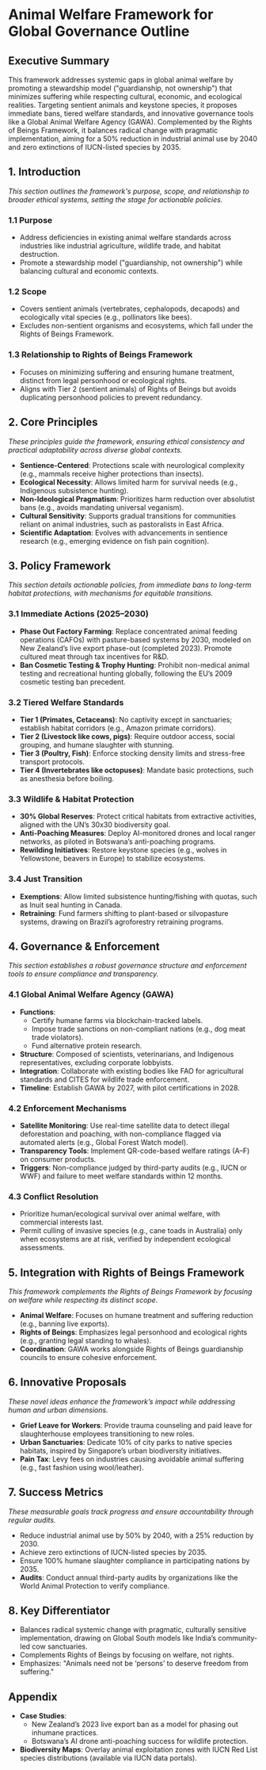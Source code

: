 # Animal Welfare Framework for Global Governance Outline

## Executive Summary
This framework addresses systemic gaps in global animal welfare by promoting a stewardship model ("guardianship, not ownership") that minimizes suffering while respecting cultural, economic, and ecological realities. Targeting sentient animals and keystone species, it proposes immediate bans, tiered welfare standards, and innovative governance tools like a Global Animal Welfare Agency (GAWA). Complemented by the Rights of Beings Framework, it balances radical change with pragmatic implementation, aiming for a 50% reduction in industrial animal use by 2040 and zero extinctions of IUCN-listed species by 2035.

## 1. Introduction
*This section outlines the framework's purpose, scope, and relationship to broader ethical systems, setting the stage for actionable policies.*

### 1.1 Purpose
- Address deficiencies in existing animal welfare standards across industries like industrial agriculture, wildlife trade, and habitat destruction.
- Promote a stewardship model ("guardianship, not ownership") while balancing cultural and economic contexts.

### 1.2 Scope
- Covers sentient animals (vertebrates, cephalopods, decapods) and ecologically vital species (e.g., pollinators like bees).
- Excludes non-sentient organisms and ecosystems, which fall under the Rights of Beings Framework.

### 1.3 Relationship to Rights of Beings Framework
- Focuses on minimizing suffering and ensuring humane treatment, distinct from legal personhood or ecological rights.
- Aligns with Tier 2 (sentient animals) of Rights of Beings but avoids duplicating personhood policies to prevent redundancy.

## 2. Core Principles
*These principles guide the framework, ensuring ethical consistency and practical adaptability across diverse global contexts.*

- **Sentience-Centered**: Protections scale with neurological complexity (e.g., mammals receive higher protections than insects).
- **Ecological Necessity**: Allows limited harm for survival needs (e.g., Indigenous subsistence hunting).
- **Non-Ideological Pragmatism**: Prioritizes harm reduction over absolutist bans (e.g., avoids mandating universal veganism).
- **Cultural Sensitivity**: Supports gradual transitions for communities reliant on animal industries, such as pastoralists in East Africa.
- **Scientific Adaptation**: Evolves with advancements in sentience research (e.g., emerging evidence on fish pain cognition).

## 3. Policy Framework
*This section details actionable policies, from immediate bans to long-term habitat protections, with mechanisms for equitable transitions.*

### 3.1 Immediate Actions (2025–2030)
- **Phase Out Factory Farming**: Replace concentrated animal feeding operations (CAFOs) with pasture-based systems by 2030, modeled on New Zealand’s live export phase-out (completed 2023). Promote cultured meat through tax incentives for R&D.
- **Ban Cosmetic Testing & Trophy Hunting**: Prohibit non-medical animal testing and recreational hunting globally, following the EU’s 2009 cosmetic testing ban precedent.

### 3.2 Tiered Welfare Standards
- **Tier 1 (Primates, Cetaceans)**: No captivity except in sanctuaries; establish habitat corridors (e.g., Amazon primate corridors).
- **Tier 2 (Livestock like cows, pigs)**: Require outdoor access, social grouping, and humane slaughter with stunning.
- **Tier 3 (Poultry, Fish)**: Enforce stocking density limits and stress-free transport protocols.
- **Tier 4 (Invertebrates like octopuses)**: Mandate basic protections, such as anesthesia before boiling.

### 3.3 Wildlife & Habitat Protection
- **30% Global Reserves**: Protect critical habitats from extractive activities, aligned with the UN’s 30x30 biodiversity goal.
- **Anti-Poaching Measures**: Deploy AI-monitored drones and local ranger networks, as piloted in Botswana’s anti-poaching programs.
- **Rewilding Initiatives**: Restore keystone species (e.g., wolves in Yellowstone, beavers in Europe) to stabilize ecosystems.

### 3.4 Just Transition
- **Exemptions**: Allow limited subsistence hunting/fishing with quotas, such as Inuit seal hunting in Canada.
- **Retraining**: Fund farmers shifting to plant-based or silvopasture systems, drawing on Brazil’s agroforestry retraining programs.

## 4. Governance & Enforcement
*This section establishes a robust governance structure and enforcement tools to ensure compliance and transparency.*

### 4.1 Global Animal Welfare Agency (GAWA)
- **Functions**:  
  - Certify humane farms via blockchain-tracked labels.  
  - Impose trade sanctions on non-compliant nations (e.g., dog meat trade violators).  
  - Fund alternative protein research.  
- **Structure**: Composed of scientists, veterinarians, and Indigenous representatives, excluding corporate lobbyists.  
- **Integration**: Collaborate with existing bodies like FAO for agricultural standards and CITES for wildlife trade enforcement.  
- **Timeline**: Establish GAWA by 2027, with pilot certifications in 2028.

### 4.2 Enforcement Mechanisms
- **Satellite Monitoring**: Use real-time satellite data to detect illegal deforestation and poaching, with non-compliance flagged via automated alerts (e.g., Global Forest Watch model).  
- **Transparency Tools**: Implement QR-code-based welfare ratings (A–F) on consumer products.  
- **Triggers**: Non-compliance judged by third-party audits (e.g., IUCN or WWF) and failure to meet welfare standards within 12 months.

### 4.3 Conflict Resolution
- Prioritize human/ecological survival over animal welfare, with commercial interests last.  
- Permit culling of invasive species (e.g., cane toads in Australia) only when ecosystems are at risk, verified by independent ecological assessments.

## 5. Integration with Rights of Beings Framework
*This framework complements the Rights of Beings Framework by focusing on welfare while respecting its distinct scope.*

- **Animal Welfare**: Focuses on humane treatment and suffering reduction (e.g., banning live exports).  
- **Rights of Beings**: Emphasizes legal personhood and ecological rights (e.g., granting legal standing to whales).  
- **Coordination**: GAWA works alongside Rights of Beings guardianship councils to ensure cohesive enforcement.

## 6. Innovative Proposals
*These novel ideas enhance the framework’s impact while addressing human and urban dimensions.*

- **Grief Leave for Workers**: Provide trauma counseling and paid leave for slaughterhouse employees transitioning to new roles.  
- **Urban Sanctuaries**: Dedicate 10% of city parks to native species habitats, inspired by Singapore’s urban biodiversity initiatives.  
- **Pain Tax**: Levy fees on industries causing avoidable animal suffering (e.g., fast fashion using wool/leather).

## 7. Success Metrics
*These measurable goals track progress and ensure accountability through regular audits.*

- Reduce industrial animal use by 50% by 2040, with a 25% reduction by 2030.  
- Achieve zero extinctions of IUCN-listed species by 2035.  
- Ensure 100% humane slaughter compliance in participating nations by 2035.  
- **Audits**: Conduct annual third-party audits by organizations like the World Animal Protection to verify compliance.

## 8. Key Differentiator
- Balances radical systemic change with pragmatic, culturally sensitive implementation, drawing on Global South models like India’s community-led cow sanctuaries.  
- Complements Rights of Beings by focusing on welfare, not rights.  
- Emphasizes: "Animals need not be ‘persons’ to deserve freedom from suffering."

## Appendix
- **Case Studies**:  
  - New Zealand’s 2023 live export ban as a model for phasing out inhumane practices.  
  - Botswana’s AI drone anti-poaching success for wildlife protection.  
- **Biodiversity Maps**: Overlay animal exploitation zones with IUCN Red List species distributions (available via IUCN data portals).